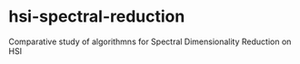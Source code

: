 # hsi-spectral-reduction
Comparative study of algorithmns for Spectral Dimensionality Reduction on HSI
